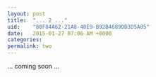 ```yaml
---
layout: post
title:  "... 2 ..."
uid:	"80F84A62-21A8-40E9-B92B4689DD3D5A05"
date:   2015-01-27 07:06 AM +0000
categories: 
permalink: two
---
```

<p>... coming soon ...</p>